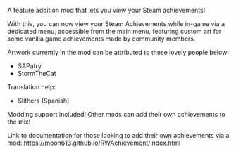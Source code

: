 A feature addition mod that lets you view your Steam achievements!


With this, you can now view your Steam Achievements while in-game via a dedicated menu, accessible from the main menu, featuring custom art for some vanilla game achievements made by community members.


Artwork currently in the mod can be attributed to these lovely people below:
- SAPatry
- StormTheCat


Translation help:
- Slithers (Spanish)


Modding support included! Other mods can add their own achievements to the mix!


Link to documentation for those looking to add their own achievements via a mod:
https://moon613.github.io/RWAchievement/index.html
